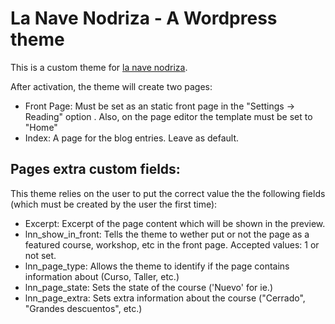 # La Nave Nodriza - A Wordpress theme

This is a custom theme for [la nave nodriza](http://lanavenodriza.com).

After activation, the theme will create two pages:

* Front Page: Must be set as an static front page in the "Settings -> Reading" option . Also, on the page editor the template must be set to "Home" 
* Index: A page for the blog entries. Leave as default.

## Pages extra custom fields:
	
This theme relies on the user to put the correct value the the following fields (which must be created by the user the first time):

* Excerpt: Excerpt of the page content which will be shown in the preview.
* lnn_show_in_front: Tells the theme to wether put or not the page as a featured course, workshop, etc in the front page. Accepted values: 1 or not set.
* lnn_page_type: Allows the theme to identify if the page contains information about (Curso, Taller, etc.)
* lnn_page_state: Sets the state of the course ('Nuevo' for ie.)
* lnn_page_extra: Sets extra information about the course ("Cerrado", "Grandes descuentos", etc.)
